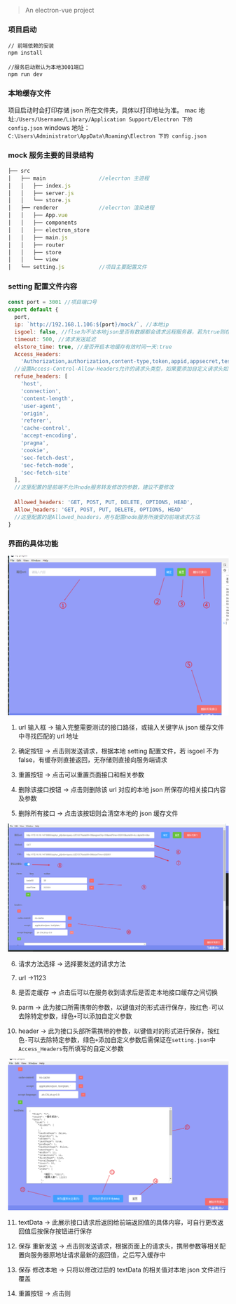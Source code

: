 > An electron-vue project

### 项目启动

```
// 前端依赖的安装
npm install

//服务启动默认为本地3001端口
npm run dev

```

### 本地缓存文件

项目启动时会打印存储 json 所在文件夹，具体以打印地址为准。
mac 地址:`/Users/Username/Library/Application Support/Electron 下的 config.json`
windows 地址：`C:\Users\Administrator\AppData\Roaming\Electron 下的 config.json`

### mock 服务主要的目录结构

```javascript
├── src
│   ├── main                 //elecrton 主进程
│   │   ├── index.js
│   │   ├── server.js
│   │   └── store.js
│   ├── renderer             //elecrton 渲染进程
│   │   ├── App.vue
│   │   ├── components
│   │   ├── electron_store
│   │   ├── main.js
│   │   ├── router
│   │   ├── store
│   │   └── view
│   └── setting.js           //项目主要配置文件

```

### setting 配置文件内容

```javascript
const port = 3001 //项目端口号
export default {
  port,
  ip: `http://192.168.1.106:${port}/mock/`, //本地ip
  isgoel: false, //flse为不论本地json是否有数据都会请求远程服务器，若为true则在本地json有数据时取本地json作为缓存
  timeout: 500, //请求发送延迟
  elstore_time: true, //是否开启本地缓存有效时间一天:true
  Access_Headers:
    'Authorization,authorization,content-type,token,appid,appsecret,test',
  //设置Access-Control-Allow-Headers允许的请求头类型，如果要添加自定义请求头如`X-Token`,`app-token`等自定义请求头请在这里添加
  refuse_headers: [
    'host',
    'connection',
    'content-length',
    'user-agent',
    'origin',
    'referer',
    'cache-control',
    'accept-encoding',
    'pragma',
    'cookie',
    'sec-fetch-dest',
    'sec-fetch-mode',
    'sec-fetch-site'
  ],
  //这里配置的是前端不允许node服务转发修改的参数，建议不要修改

  Allowed_headers: 'GET, POST, PUT, DELETE, OPTIONS, HEAD',
  Allow_headers: 'GET, POST, PUT, DELETE, OPTIONS, HEAD'
  //这里配置的是Allowed_headers，用与配置node服务所接受的前端请求方法
}
```

### 界面的具体功能

![功能界面](../../.vuepress/public/one.png)

1. url 输入框 -> 输入完整需要测试的接口路径，或输入关键字从 json 缓存文件中寻找匹配的 url 地址

2. 确定按钮 -> 点击则发送请求，根据本地 setting 配置文件，若 isgoel 不为 false，有缓存则直接返回，无存储则直接向服务端请求

3. 重置按钮 -> 点击可以重置页面接口和相关参数

4. 删除该接口按钮 -> 点击则删除该 url 对应的本地 json 所保存的相关接口内容及参数

5. 删除所有接口 -> 点击该按钮则会清空本地的 json 缓存文件

![请求成功功能页面](../../.vuepress/public/two.png)

6. 请求方法选择 -> 选择要发送的请求方法

7. url ->1123

8. 是否走缓存 -> 点击后可以在服务收到请求后是否走本地接口缓存之间切换

9. parm -> 此为接口所需携带的参数，以键值对的形式进行保存，按红色`-`可以去除特定参数，绿色`+`可以添加自定义参数

10. header -> 此为接口头部所需携带的参数，以键值对的形式进行保存，按红色`-`可以去除特定参数，绿色`+`添加自定义参数后需保证在`setting.json`中`Access_Headers`有所填写的自定义参数

![接口数据更改](../../.vuepress/public/third.png)

11. textData -> 此展示接口请求后返回给前端返回值的具体内容，可自行更改返回值后按保存按钮进行保存

12. 保存 重新发送 -> 点击则发送请求，根据页面上的请求头，携带参数等相关配置向服务器原地址请求最新的返回值，之后写入缓存中

13. 保存 修改本地 -> 只将以修改过后的 textData 的相关值对本地 json 文件进行覆盖

14. 重置按钮 -> 点击则
